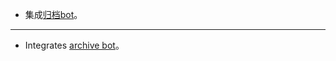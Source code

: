 - 集成[归档bot](https://web.telegram.org/a/#8113449965)。

--------------------

- Integrates [archive bot](https://web.telegram.org/a/#8113449965)。